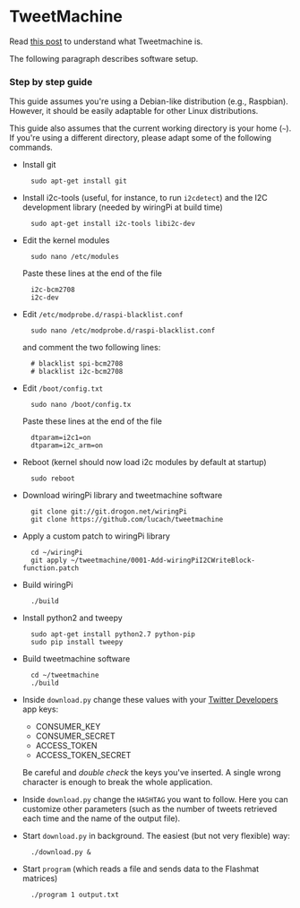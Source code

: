 # TweetMachine

Read [this post](https://blog.chiodini.org/2015/04/26/tweetmachine.html) to understand what Tweetmachine is.

The following paragraph describes software setup.

### Step by step guide
This guide assumes you're using a Debian-like distribution (e.g., Raspbian). However, it should be easily adaptable for other Linux distributions.

This guide also assumes that the current working directory is your home (`~`). If you're using a different directory, please adapt some of the following commands.

- Install git

        sudo apt-get install git 
        
- Install i2c-tools (useful, for instance, to run ```i2cdetect```) and the I2C development library (needed by wiringPi at build time)

        sudo apt-get install i2c-tools libi2c-dev
        
- Edit the kernel modules

        sudo nano /etc/modules
        
  Paste these lines at the end of the file
  
        i2c-bcm2708 
        i2c-dev

- Edit ```/etc/modprobe.d/raspi-blacklist.conf```

        sudo nano /etc/modprobe.d/raspi-blacklist.conf
        
  and comment the two following lines:
  
        # blacklist spi-bcm2708
        # blacklist i2c-bcm2708

- Edit ```/boot/config.txt```

        sudo nano /boot/config.tx
        
  Paste these lines at the end of the file

        dtparam=i2c1=on
        dtparam=i2c_arm=on
        
- Reboot (kernel should now load i2c modules by default at startup)

        sudo reboot

- Download wiringPi library and tweetmachine software

        git clone git://git.drogon.net/wiringPi
        git clone https://github.com/lucach/tweetmachine

- Apply a custom patch to wiringPi library

        cd ~/wiringPi
        git apply ~/tweetmachine/0001-Add-wiringPiI2CWriteBlock-function.patch

- Build wiringPi

        ./build

- Install python2 and tweepy

        sudo apt-get install python2.7 python-pip
        sudo pip install tweepy

- Build tweetmachine software

        cd ~/tweetmachine
        ./build

- Inside `download.py` change these values with your [Twitter Developers](https://dev.twitter.com) app keys:
  - CONSUMER_KEY
  - CONSUMER_SECRET
  - ACCESS_TOKEN
  - ACCESS_TOKEN_SECRET
  
  Be careful and *double check* the keys you've inserted. A single wrong character is enough to break the whole application.

- Inside `download.py` change the `HASHTAG` you want to follow. Here you can customize other parameters (such as the number of tweets retrieved each time and the name of the output file).

- Start `download.py` in background. The easiest (but not very flexible) way:

        ./download.py &

- Start `program` (which reads a file and sends data to the Flashmat matrices)

        ./program 1 output.txt

